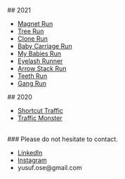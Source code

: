 <p dir="auto">## 2021</p>
<ul dir="auto">
<li><a href="https://apps.apple.com/us/app/magnet-run/id1593210454" rel="nofollow">Magnet Run</a></li>
<li><a href="https://apps.apple.com/us/app/tree-run/id1591442992" rel="nofollow">Tree Run</a></li>
<li><a href="https://apps.apple.com/us/app/clone-run/id1587692224" rel="nofollow">Clone Run</a></li>
<li><a href="https://apps.apple.com/us/app/baby-carriage-run/id1584651129" rel="nofollow">Baby Carriage Run</a></li>
<li><a href="https://apps.apple.com/us/app/my-babies-run/id1585173722" rel="nofollow">My Babies Run</a></li>
<li><a href="https://apps.apple.com/us/app/eyelash-runner/id1579070151" rel="nofollow">Eyelash Runner</a></li>
<li><a href="https://apps.apple.com/us/app/arrow-stack-run/id1581956648" rel="nofollow">Arrow Stack Run</a></li>
<li><a href="https://apps.apple.com/us/app/teeth-run/id1580905628" rel="nofollow">Teeth Run</a></li>
<li><a href="https://apps.apple.com/us/app/gang-run-3d/id1575176765" rel="nofollow">Gang Run</a></li>
</ul>
<p>## 2020</p>
<ul dir="auto">
<li><a href="https://play.google.com/store/apps/details?id=com.Gamebowl.ShortcutTraffic" rel="nofollow">Shortcut Traffic</a></li>
<li><a href="https://play.google.com/store/apps/details?id=com.Gamebowl.TrafficMonster" rel="nofollow">Traffic Monster</a></li>
</ul>
<p dir="auto"><br />### Please do not hesitate to contact.</p>
<ul dir="auto">
<li><a href="https://www.linkedin.com/in/yusuf-oz/" rel="nofollow">LinkedIn</a></li>
<li><a href="https://www.instagram.com/yusufozzz/" rel="nofollow">Instagram</a></li>
<li>yusuf.ose@gmail.com</li>
</ul>
